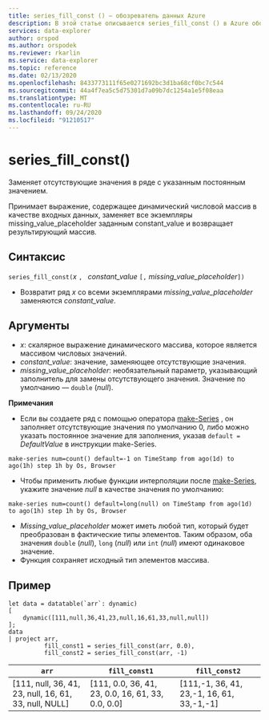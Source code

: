 ```yaml
---
title: series_fill_const () — обозреватель данных Azure
description: В этой статье описывается series_fill_const () в Azure обозреватель данных.
services: data-explorer
author: orspod
ms.author: orspodek
ms.reviewer: rkarlin
ms.service: data-explorer
ms.topic: reference
ms.date: 02/13/2020
ms.openlocfilehash: 8433773111f65e0271692bc3d1ba68cf0bc7c544
ms.sourcegitcommit: 44a4f7ea5c5d75301d7a09b7dc1254a1e5f08eaa
ms.translationtype: MT
ms.contentlocale: ru-RU
ms.lasthandoff: 09/24/2020
ms.locfileid: "91210517"
---
```

# <a name="series_fill_const"></a>series_fill_const()

Заменяет отсутствующие значения в ряде с указанным постоянным значением.

Принимает выражение, содержащее динамический числовой массив в качестве входных данных, заменяет все экземпляры missing_value_placeholder заданным constant_value и возвращает результирующий массив.

## <a name="syntax"></a>Синтаксис

`series_fill_const(`*x* `, ` *constant_value* `[,` *missing_value_placeholder*`])`
* Возвратит ряд *x* со всеми экземплярами *missing_value_placeholder* заменяются *constant_value*.

## <a name="arguments"></a>Аргументы

* *x*: скалярное выражение динамического массива, которое является массивом числовых значений.
* *constant_value*: значение, заменяющее отсутствующие значения. 
* *missing_value_placeholder*: необязательный параметр, указывающий заполнитель для замены отсутствующего значения. Значение по умолчанию — `double` (*null*).

**Примечания**
* Если вы создаете ряд с помощью оператора [make-Series](make-seriesoperator.md) , он заполняет отсутствующие значения по умолчанию 0, либо можно указать постоянное значение для заполнения, указав `default = ` *DefaultValue* в инструкции make-Series.

```kusto
make-series num=count() default=-1 on TimeStamp from ago(1d) to ago(1h) step 1h by Os, Browser
```
  
* Чтобы применить любые функции интерполяции после [make-Series](make-seriesoperator.md), укажите значение *null* в качестве значения по умолчанию: 

```kusto
make-series num=count() default=long(null) on TimeStamp from ago(1d) to ago(1h) step 1h by Os, Browser
```
  
* *Missing_value_placeholder* может иметь любой тип, который будет преобразован в фактические типы элементов. Таким образом, оба значения `double` (*null*), `long` (*null*) или `int` (*null*) имеют одинаковое значение.
* Функция сохраняет исходный тип элементов массива. 

## <a name="example"></a>Пример

<!-- csl: https://help.kusto.windows.net:443/Samples -->
```kusto
let data = datatable(`arr`: dynamic)
[
    dynamic([111,null,36,41,23,null,16,61,33,null,null])   
];
data 
| project arr, 
          fill_const1 = series_fill_const(arr, 0.0),
          fill_const2 = series_fill_const(arr, -1)  
```

|`arr`|`fill_const1`|`fill_const2`|
|---|---|---|
|[111, null, 36, 41, 23, null, 16, 61, 33, null, NULL]|[111, 0.0, 36, 41, 23, 0.0, 16, 61, 33, 0.0, 0.0]|[111,-1, 36, 41, 23,-1, 16, 61, 33,-1,-1]|
